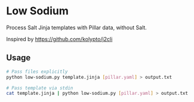 # Low Sodium

Process Salt Jinja templates with Pillar data, without Salt.

Inspired by https://github.com/kolypto/j2cli

## Usage

```bash
# Pass files explicitly
python low-sodium.py template.jinja [pillar.yaml] > output.txt

# Pass template via stdin
cat template.jinja | python low-sodium.py [pillar.yaml] > output.txt
```
